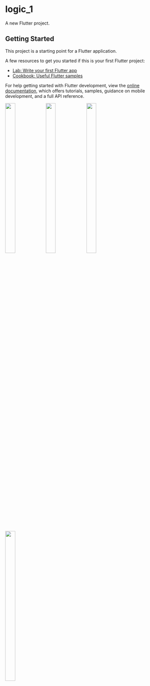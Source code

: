 # logic_1

A new Flutter project.

## Getting Started

This project is a starting point for a Flutter application.

A few resources to get you started if this is your first Flutter project:

- [Lab: Write your first Flutter app](https://docs.flutter.dev/get-started/codelab)
- [Cookbook: Useful Flutter samples](https://docs.flutter.dev/cookbook)

For help getting started with Flutter development, view the
[online documentation](https://docs.flutter.dev/), which offers tutorials,
samples, guidance on mobile development, and a full API reference.

<p>
  <img src="https://github.com/Drashtipatel296/logic_1/assets/143180636/ea30021d-55bc-421c-b36c-33f804b87e81" height=35%, width=25%>
  <img src="https://github.com/Drashtipatel296/logic_1/assets/143180636/58530c64-6ae0-4a0a-b780-65cfa853c8a2" height=35%, width=25%>
  <img src="https://github.com/Drashtipatel296/logic_1/assets/143180636/e4d15e80-4d04-4be0-a308-a1205a31ffbf" height=35%, width=25%>
  <img src="https://github.com/Drashtipatel296/logic_1/assets/143180636/0d659aa6-19e0-4794-b654-fedd922a54c3" height=35%, width=25%>
</p>

